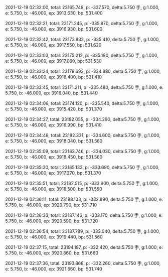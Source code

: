 2021-12-19 02:32:00, total: 23165.748, p: -337.570, delta:5.750 手, g:1.000, e: 5.750, b: -46.000, ep: 3913.630, bp: 531.400

2021-12-19 02:32:21, total: 23171.245, p: -335.870, delta:5.750 手, g:1.000, e: 5.750, b: -46.000, ep: 3916.930, bp: 531.600

2021-12-19 02:32:42, total: 23173.832, p: -335.410, delta:5.750 手, g:1.000, e: 5.750, b: -46.000, ep: 3917.550, bp: 531.620

2021-12-19 02:33:03, total: 23175.212, p: -335.180, delta:5.750 手, g:1.000, e: 5.750, b: -46.000, ep: 3917.060, bp: 531.530

2021-12-19 02:33:24, total: 23179.692, p: -334.880, delta:5.750 手, g:1.000, e: 5.750, b: -46.000, ep: 3916.400, bp: 531.410

2021-12-19 02:33:45, total: 23171.211, p: -335.480, delta:5.750 手, g:1.000, e: 5.750, b: -46.000, ep: 3916.040, bp: 531.440

2021-12-19 02:34:06, total: 23174.120, p: -335.540, delta:5.750 手, g:1.000, e: 5.750, b: -46.000, ep: 3915.420, bp: 531.370

2021-12-19 02:34:27, total: 23182.055, p: -334.290, delta:5.750 手, g:1.000, e: 5.750, b: -46.000, ep: 3916.990, bp: 531.410

2021-12-19 02:34:48, total: 23182.331, p: -334.600, delta:5.750 手, g:1.000, e: 5.750, b: -46.000, ep: 3918.040, bp: 531.580

2021-12-19 02:35:09, total: 23183.746, p: -334.030, delta:5.750 手, g:1.000, e: 5.750, b: -46.000, ep: 3918.450, bp: 531.560

2021-12-19 02:35:30, total: 23185.133, p: -333.690, delta:5.750 手, g:1.000, e: 5.750, b: -46.000, ep: 3917.270, bp: 531.370

2021-12-19 02:35:51, total: 23182.515, p: -333.900, delta:5.750 手, g:1.000, e: 5.750, b: -46.000, ep: 3918.500, bp: 531.550

2021-12-19 02:36:11, total: 23188.133, p: -332.890, delta:5.750 手, g:1.000, e: 5.750, b: -46.000, ep: 3920.790, bp: 531.710

2021-12-19 02:36:33, total: 23187.146, p: -333.170, delta:5.750 手, g:1.000, e: 5.750, b: -46.000, ep: 3920.590, bp: 531.720

2021-12-19 02:36:54, total: 23187.789, p: -333.040, delta:5.750 手, g:1.000, e: 5.750, b: -46.000, ep: 3919.440, bp: 531.560

2021-12-19 02:37:15, total: 23194.187, p: -332.420, delta:5.750 手, g:1.000, e: 5.750, b: -46.000, ep: 3920.860, bp: 531.660

2021-12-19 02:37:36, total: 23193.868, p: -332.260, delta:5.750 手, g:1.000, e: 5.750, b: -46.000, ep: 3921.660, bp: 531.740